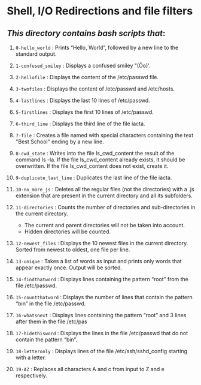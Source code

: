 
# Shell, I/O Redirections and file filters

*This directory contains bash scripts that*:
---
1. `0-hello_world` : Prints “Hello, World”, followed by a new line to the standard output. 

2. `1-confused_smiley` : Displays a confused smiley "(Ôo)'.

3. `2-hellofile` : Displays the content of the /etc/passwd file.

4. `3-twofiles` : Displays the content of /etc/passwd and /etc/hosts.

5. `4-lastlines` : Displays the last 10 lines of /etc/passwd.

6. `5-firstlines` : Displays the first 10 lines of /etc/passwd.

7. `6-third_line` : Displays the third line of the file iacta.

8. `7-file` : Creates a file named with special characters containing the text "Best School" ending by a new line.

9. `8-cwd_state` : Writes into the file ls_cwd_content the result of the command ls -la. If the file ls_cwd_content already exists, it should be overwritten. If the file ls_cwd_content does not exist, create it.

10. `9-duplicate_last_line` : Duplicates the last line of the file iacta.

11. `10-no_more_js` : Deletes all the regular files (not the directories) with a .js extension that are present in the current directory and all its subfolders.

12. `11-directories` : Counts the number of directories and sub-directories in the current directory.
	* The current and parent directories will not be taken into account.
	* Hidden directories will be counted.

13. `12-newest_files` : Displays the 10 newest files in the current directory. Sorted from newest to oldest, one file per line.

14. `13-unique` : Takes a list of words as input and prints only words that appear exactly once. Output will be sorted.

15. `14-findthatword` : Displays lines containing the pattern “root” from the file /etc/passwd.

16. `15-countthatword` : Displays the number of lines that contain the pattern “bin” in the file /etc/passwd.

17. `16-whatsnext` : Displays lines containing the pattern “root” and 3 lines after them in the file /etc/pas
18. `17-hidethisword` : Displays the lines in the file /etc/passwd that do not contain the pattern “bin”.

19. `18-letteronly` : Displays lines of the file /etc/ssh/sshd_config starting with a letter.

20. `19-AZ` : Replaces all characters A and c from input to Z and e respectively.
